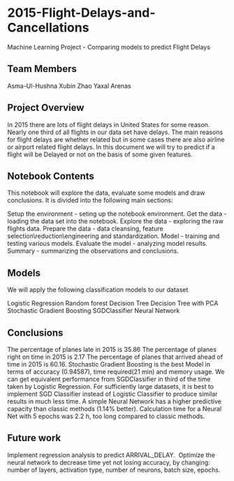 # 2015-Flight-Delays-and-Cancellations
Machine Learning Project - Comparing models to predict Flight Delays

## Team Members
Asma-Ul-Hushna
Xubin Zhao
Yaxal Arenas

## Project Overview
In 2015 there are lots of flight delays in United States for some reason. Nearly one third of all flights in our data set have delays. The main reasons for flight delays are whether related but in some cases there are also airline or airport related flight delays. In this document we will try to predict if a flight will be Delayed or not on the basis of some given features.

## Notebook Contents
This notebook will explore the data, evaluate some models and draw conclusions. It is divided into the following main sections:

Setup the environment - seting up the notebook environment.
Get the data - loading the data set into the notebook.
Explore the data - exploring the raw flights data.
Prepare the data - data cleansing, feature selection\reduction\engineering and standardization.
Model - training and testing various models.
Evaluate the model - analyzing model results.
Summary - summarizing the observations and conclusions.

## Models
We will apply the following classification models to our dataset

Logistic Regression
Random forest
Decision Tree
Decision Tree with PCA
Stochastic Gradient Boosting
SGDClassifier
Neural Network

## Conclusions 
The percentage of planes late in 2015 is 35.86 The percentage of planes right on time in 2015 is 2.17 The percentage of planes that arrived ahead of time in 2015 is 60.16.
Stochastic Gradient Boosting is the best Model in terms of accuracy (0.94587), time required(21 min) and memory usage. 
We can get equivalent performance from SGDClassifier in third of the time taken by Logistic Regression.
For sufficiently large datasets, it is best to implement SGD Classifier instead of Logistic Classifier to produce similar results in much less time.
A simple Neural Network has a higher predictive capacity than classic methods (1.14% better).
Calculation time for a Neural Net with 5 epochs was 2.2 h, too long compared to classic methods.

## Future work 
Implement regression analysis to predict ARRIVAL_DELAY. 
Optimize the neural network to decrease time yet not losing accuracy, by changing: number of layers, activation type, number of neurons, batch size, epochs.
